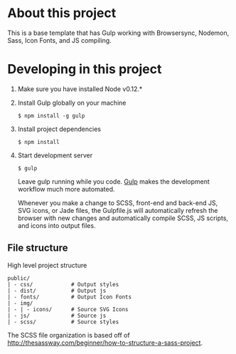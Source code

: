 # About this project

This is a base template that has Gulp working with Browsersync, Nodemon, Sass, Icon Fonts, and JS compiling.


# Developing in this project

1. Make sure you have installed Node v0.12.*

2. Install Gulp globally on your machine

    ```
    $ npm install -g gulp
    ```

3. Install project dependencies

    ```
    $ npm install 
    ```

2. Start development server

    ```
    $ gulp
    ```
    
    Leave gulp running while you code.  [Gulp](http://gulpjs.com/) makes the development workflow much more automated.

    Whenever you make a change to SCSS, front-end and back-end JS, SVG icons, or Jade files, the Gulpfile.js will automatically refresh the browser with new changes and automatically compile SCSS, JS scripts, and icons into output files.


## File structure

High level project structure

```
public/
| - css/            # Output styles
| - dist/           # Output js
| - fonts/          # Output Icon Fonts
| - img/
| - | - icons/      # Source SVG Icons
| - js/             # Source js
| - scss/           # Source styles
```

The SCSS file organization is based off of http://thesassway.com/beginner/how-to-structure-a-sass-project.